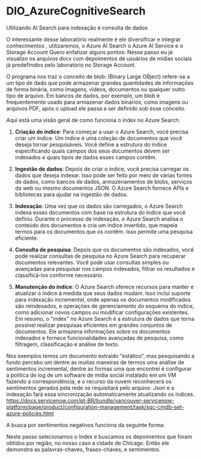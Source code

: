 # DIO_AzureCognitiveSearch
Utilizando AI Search para indexação e consulta de dados

O interessante desse laboratório realmente é ele diversificar e integrar conhecimentos , utilizaremos, o Azure AI Search o Azure AI Service e o Storage Account
Quero enfatizar alguns pontos:
Nesse passo eu já visualizo os arquivos docx com depoimentos de usuários de mídias sociais já predefinidos pelo laboratório no Storage Account.


 


O programa nos traz o conceito de blob: (Binary Large OBject) refere-se a um tipo de dado que pode armazenar grandes quantidades de informações de forma binária, como imagens, vídeos, documentos ou qualquer outro tipo de arquivo. Em bancos de dados, por exemplo, um blob é frequentemente usado para armazenar dados binários, como imagens ou arquivos PDF, após o upload ele passa a ser definido sob esse conceito.


 
Aqui está uma visão geral de como funciona o index no Azure Search:

1. **Criação do índice**: Para começar a usar o Azure Search, você precisa criar um índice. Um índice é uma coleção de documentos que você deseja tornar pesquisáveis. Você define a estrutura do índice especificando quais campos dos seus documentos devem ser indexados e quais tipos de dados esses campos contêm.

2. **Ingestão de dados**: Depois de criar o índice, você precisa carregar os dados que deseja indexar. Isso pode ser feito por meio de várias fontes de dados, como bancos de dados, armazenamentos de blobs, serviços da web ou mesmo documentos JSON. O Azure Search fornece APIs e bibliotecas para ajudar na ingestão de dados.

3. **Indexação**: Uma vez que os dados são carregados, o Azure Search indexa esses documentos com base na estrutura do índice que você definiu. Durante o processo de indexação, o Azure Search analisa o conteúdo dos documentos e cria um índice invertido, que mapeia termos para os documentos que os contêm. Isso permite uma pesquisa eficiente.

4. **Consulta de pesquisa**: Depois que os documentos são indexados, você pode realizar consultas de pesquisa no Azure Search para recuperar documentos relevantes. Você pode usar consultas simples ou avançadas para pesquisar nos campos indexados, filtrar os resultados e classificá-los conforme necessário.

5. **Manutenção do índice**: O Azure Search oferece recursos para manter e atualizar o índice à medida que seus dados mudam. Isso inclui suporte para indexação incremental, onde apenas os documentos modificados são reindexados, e operações de gerenciamento do esquema do índice, como adicionar novos campos ou modificar configurações existentes.
Em resumo, o "index" no Azure Search é a estrutura de dados que torna possível realizar pesquisas eficientes em grandes conjuntos de documentos. Ele armazena informações sobre os documentos indexados e fornece funcionalidades avançadas de pesquisa, como filtragem, classificação e análise de texto.


 
Nos exemplos temos um documento extraído “estático”, mas pesquisando a fundo percebo um dentre as muitas maneiras de termos uma análise de sentimentos incremental, dentre as formas uma que encontrei é configurar a política de log de um software de mídia social instalado em um VM fazendo a correspondência, e o recurso da nuvem reconhecerá os sentimentos gerados pela rede os requisitará pelo arquivo. Json e a indexação fará essa sincronização automaticamente atualizando os índices.
https://docs.servicenow.com/pt-BR/bundle/vancouver-servicenow-platform/page/product/configuration-management/task/sgc-cmdb-set-azure-policies.html


 
A busca por sentimentos negativos funciona da seguinte forma:
 

Neste passo selecionamos o Index e buscamos os depoimentos que foram obtidos por região, no nosso caso a cidade de Chicago. Então ele demonstra as  palavras-chaves, frases-chaves, e sentimentos.
  


